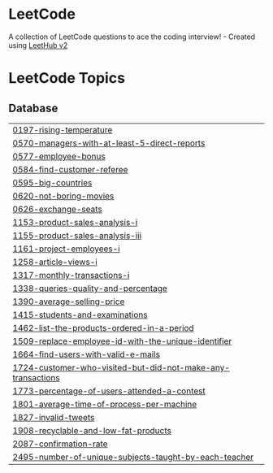 # LeetCode
A collection of LeetCode questions to ace the coding interview! - Created using [LeetHub v2](https://github.com/arunbhardwaj/LeetHub-2.0)

<!---LeetCode Topics Start-->
# LeetCode Topics
## Database
|  |
| ------- |
| [0197-rising-temperature](https://github.com/jkhan94/LeetCode/tree/master/0197-rising-temperature) |
| [0570-managers-with-at-least-5-direct-reports](https://github.com/jkhan94/LeetCode/tree/master/0570-managers-with-at-least-5-direct-reports) |
| [0577-employee-bonus](https://github.com/jkhan94/LeetCode/tree/master/0577-employee-bonus) |
| [0584-find-customer-referee](https://github.com/jkhan94/LeetCode/tree/master/0584-find-customer-referee) |
| [0595-big-countries](https://github.com/jkhan94/LeetCode/tree/master/0595-big-countries) |
| [0620-not-boring-movies](https://github.com/jkhan94/LeetCode/tree/master/0620-not-boring-movies) |
| [0626-exchange-seats](https://github.com/jkhan94/LeetCode/tree/master/0626-exchange-seats) |
| [1153-product-sales-analysis-i](https://github.com/jkhan94/LeetCode/tree/master/1153-product-sales-analysis-i) |
| [1155-product-sales-analysis-iii](https://github.com/jkhan94/LeetCode/tree/master/1155-product-sales-analysis-iii) |
| [1161-project-employees-i](https://github.com/jkhan94/LeetCode/tree/master/1161-project-employees-i) |
| [1258-article-views-i](https://github.com/jkhan94/LeetCode/tree/master/1258-article-views-i) |
| [1317-monthly-transactions-i](https://github.com/jkhan94/LeetCode/tree/master/1317-monthly-transactions-i) |
| [1338-queries-quality-and-percentage](https://github.com/jkhan94/LeetCode/tree/master/1338-queries-quality-and-percentage) |
| [1390-average-selling-price](https://github.com/jkhan94/LeetCode/tree/master/1390-average-selling-price) |
| [1415-students-and-examinations](https://github.com/jkhan94/LeetCode/tree/master/1415-students-and-examinations) |
| [1462-list-the-products-ordered-in-a-period](https://github.com/jkhan94/LeetCode/tree/master/1462-list-the-products-ordered-in-a-period) |
| [1509-replace-employee-id-with-the-unique-identifier](https://github.com/jkhan94/LeetCode/tree/master/1509-replace-employee-id-with-the-unique-identifier) |
| [1664-find-users-with-valid-e-mails](https://github.com/jkhan94/LeetCode/tree/master/1664-find-users-with-valid-e-mails) |
| [1724-customer-who-visited-but-did-not-make-any-transactions](https://github.com/jkhan94/LeetCode/tree/master/1724-customer-who-visited-but-did-not-make-any-transactions) |
| [1773-percentage-of-users-attended-a-contest](https://github.com/jkhan94/LeetCode/tree/master/1773-percentage-of-users-attended-a-contest) |
| [1801-average-time-of-process-per-machine](https://github.com/jkhan94/LeetCode/tree/master/1801-average-time-of-process-per-machine) |
| [1827-invalid-tweets](https://github.com/jkhan94/LeetCode/tree/master/1827-invalid-tweets) |
| [1908-recyclable-and-low-fat-products](https://github.com/jkhan94/LeetCode/tree/master/1908-recyclable-and-low-fat-products) |
| [2087-confirmation-rate](https://github.com/jkhan94/LeetCode/tree/master/2087-confirmation-rate) |
| [2495-number-of-unique-subjects-taught-by-each-teacher](https://github.com/jkhan94/LeetCode/tree/master/2495-number-of-unique-subjects-taught-by-each-teacher) |
<!---LeetCode Topics End-->